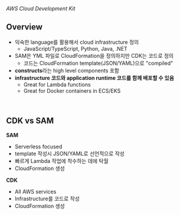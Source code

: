 _AWS Cloud Development Kit_

## Overview

- 익숙한 language를 활용해서 cloud infrastructure 정의
  - JavaScript/TypeScript, Python, Java, .NET
- SAM은 YML 파일로 CloudFormation을 정의하지만 CDK는 코드로 정의
  - 코드는 CloudFormation template(JSON/YAML)으로 "compiled"
- **constructs**라는 high level components 포함
- **infrastructure 코드와 application runtime 코드를 함께 배포할 수 있음**
  - Great for Lambda functions
  - Great for Docker containers in ECS/EKS

<br>

## CDK vs SAM

**SAM**

- Serverless focused
- template 작성시 JSON/YAML로 선언적으로 작성
- 빠르게 Lambda 작업에 착수하는 데에 탁월
- CloudFormation 생성

**CDK**

- All AWS services
- Infrastructure를 코드로 작성
- CloudFormation 생성
